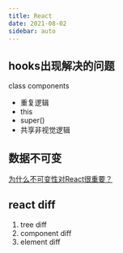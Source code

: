 ```yaml
---
title: React
date: 2021-08-02
sidebar: auto
---
```


## hooks出现解决的问题
class components 
- 重复逻辑
- this
- super()
- 共享非视觉逻辑

## 数据不可变
[为什么不可变性对React很重要？](https://python.freelycode.com/contribution/detail/179)

## react diff
1. tree diff
2. component diff
3. element diff